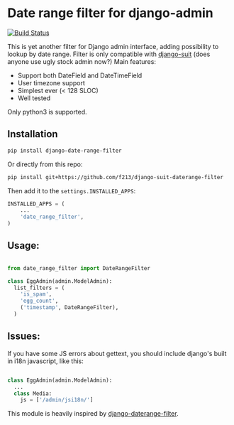 # Date range filter for django-admin

[![Build Status](https://travis-ci.org/f213/django-suit-daterange-filter.svg?branch=master)](https://travis-ci.org/f213/django-suit-daterange-filter)

This is yet another filter for Django admin interface, adding possibility to lookup by date range.
Filter is only compatible with [django-suit](https://github.com/darklow/django-suit) (does anyone use ugly stock admin now?) Main features:

* Support both DateField and DateTimeField
* User timezone support
* Simplest ever (< 128 SLOC)
* Well tested

Only python3 is supported.

## Installation
```sh
pip install django-date-range-filter
```

Or directly from this repo:

```sh
pip install git+https://github.com/f213/django-suit-daterange-filter
```

Then add it to the `settings.INSTALLED_APPS`:

```python
INSTALLED_APPS = (
    ...
    'date_range_filter',
)
```

## Usage:
```python

from date_range_filter import DateRangeFilter

class EggAdmin(admin.ModelAdmin):
  list_filters = (
    'is_spam',
    'egg_count',
    ('timestamp', DateRangeFilter),
  )

```

## Issues:

If you have some JS errors about gettext, you should include django's built in i18n javascript, like this:
```python

class EggAdmin(admin.ModelAdmin):
  ...
  class Media:
    js = ['/admin/jsi18n/']
```

This module is heavily inspired by [django-daterange-filter](https://github.com/tzulberti/django-datefilterspec).
